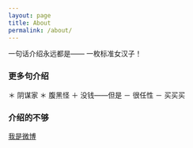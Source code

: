```yaml
---
layout: page
title: About
permalink: /about/
---
```


一句话介绍永远都是—— 一枚标准女汉子！

### 更多句介绍

＊ 阴谋家
＊ 腹黑怪
＋ 没钱——但是
 － 很任性
 － 买买买

### 介绍的不够

[我是微博](http://www.weibo.com/1663099390/profile?rightmod=1&wvr=6&mod=personinfo)
